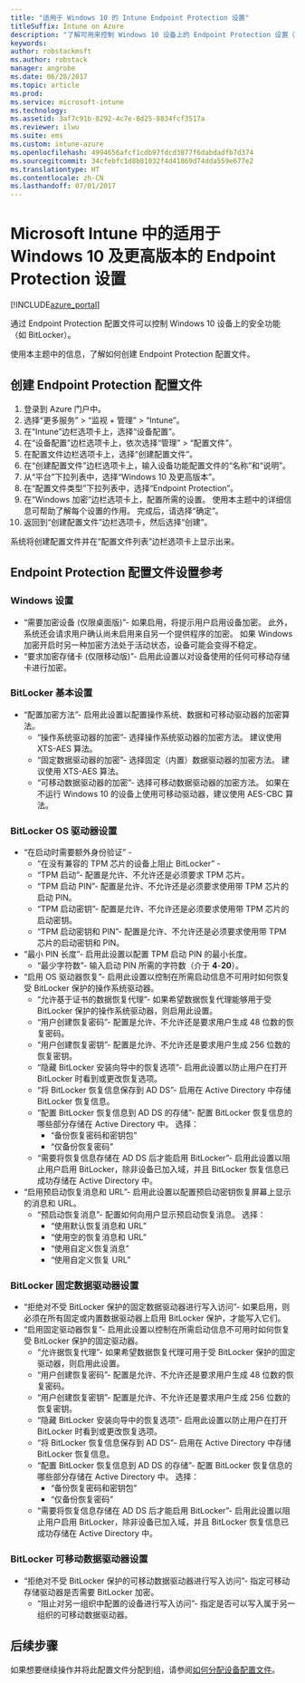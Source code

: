 ```yaml
---
title: "适用于 Windows 10 的 Intune Endpoint Protection 设置"
titleSuffix: Intune on Azure
description: "了解可用来控制 Windows 10 设备上的 Endpoint Protection 设置（如 BitLocker）的 Intune 设置。"
keywords: 
author: robstackmsft
ms.author: robstack
manager: angrobe
ms.date: 06/28/2017
ms.topic: article
ms.prod: 
ms.service: microsoft-intune
ms.technology: 
ms.assetid: 3af7c91b-8292-4c7e-8d25-8834fcf3517a
ms.reviewer: ilwu
ms.suite: ems
ms.custom: intune-azure
ms.openlocfilehash: 4994656afcf1cdb97fdcd3877f6dabdadfb7d374
ms.sourcegitcommit: 34cfebfc1d8b81032f4d41869d74dda559e677e2
ms.translationtype: HT
ms.contentlocale: zh-CN
ms.lasthandoff: 07/01/2017
---
```

# <a name="endpoint-protection-settings-for-windows-10-and-later-in-microsoft-intune"></a>Microsoft Intune 中的适用于 Windows 10 及更高版本的 Endpoint Protection 设置

[!INCLUDE[azure_portal](./includes/azure_portal.md)]

通过 Endpoint Protection 配置文件可以控制 Windows 10 设备上的安全功能（如 BitLocker）。

使用本主题中的信息，了解如何创建 Endpoint Protection 配置文件。

## <a name="create-an-endpoint-protection-profile"></a>创建 Endpoint Protection 配置文件

1. 登录到 Azure 门户中。
2. 选择“更多服务” > “监视 + 管理” > “Intune”。
3. 在“Intune”边栏选项卡上，选择“设备配置”。
2. 在“设备配置”边栏选项卡上，依次选择“管理” > “配置文件”。
3. 在配置文件边栏选项卡上，选择“创建配置文件”。
4. 在“创建配置文件”边栏选项卡上，输入设备功能配置文件的“名称”和“说明”。
5. 从“平台”下拉列表中，选择“Windows 10 及更高版本”。
6. 在“配置文件类型”下拉列表中，选择“Endpoint Protection”。 
7. 在“Windows 加密”边栏选项卡上，配置所需的设置。 使用本主题中的详细信息可帮助了解每个设置的作用。 完成后，请选择“确定”。
8. 返回到“创建配置文件”边栏选项卡，然后选择“创建”。

系统将创建配置文件并在“配置文件列表”边栏选项卡上显示出来。

## <a name="endpoint-protection-profile-settings-reference"></a>Endpoint Protection 配置文件设置参考

### <a name="windows-settings"></a>Windows 设置

- “需要加密设备 (仅限桌面版)”- 如果启用，将提示用户启用设备加密。 此外，系统还会请求用户确认尚未启用来自另一个提供程序的加密。 如果 Windows 加密开启时另一种加密方法处于活动状态，设备可能会变得不稳定。
- “要求加密存储卡 (仅限移动版)”- 启用此设置以对设备使用的任何可移动存储卡进行加密。


### <a name="bitlocker-base-settings"></a>BitLocker 基本设置

- “配置加密方法”- 启用此设置以配置操作系统、数据和可移动驱动器的加密算法。
    - “操作系统驱动器的加密”- 选择操作系统驱动器的加密方法。 建议使用 XTS-AES 算法。
    - “固定数据驱动器的加密”- 选择固定（内置）数据驱动器的加密方法。 建议使用 XTS-AES 算法。
    - “可移动数据驱动器的加密”- 选择可移动数据驱动器的加密方法。 如果在不运行 Windows 10 的设备上使用可移动驱动器，建议使用 AES-CBC 算法。


### <a name="bitlocker-os-drive-settings"></a>BitLocker OS 驱动器设置

- “在启动时需要额外身份验证” - 
    - “在没有兼容的 TPM 芯片的设备上阻止 BitLocker” - 
    - “TPM 启动”- 配置是允许、不允许还是必须要求 TPM 芯片。 
    - “TPM 启动 PIN”- 配置是允许、不允许还是必须要求使用带 TPM 芯片的启动 PIN。 
    - “TPM 启动密钥”- 配置是允许、不允许还是必须要求使用带 TPM 芯片的启动密钥。 
    - “TPM 启动密钥和 PIN”- 配置是允许、不允许还是必须要求使用带 TPM 芯片的启动密钥和 PIN。
- “最小 PIN 长度”- 启用此设置以配置 TPM 启动 PIN 的最小长度。
    - “最少字符数”- 输入启动 PIN 所需的字符数（介于 **4**-**20**）。
- “启用 OS 驱动器恢复”- 启用此设置以控制在所需启动信息不可用时如何恢复受 BitLocker 保护的操作系统驱动器。
    - “允许基于证书的数据恢复代理”- 如果希望数据恢复代理能够用于受 BitLocker 保护的操作系统驱动器，则启用此设置。
    - “用户创建恢复密码”- 配置是允许、不允许还是要求用户生成 48 位数的恢复密码。
    - “用户创建恢复密钥”- 配置是允许、不允许还是要求用户生成 256 位数的恢复密钥。
    - “隐藏 BitLocker 安装向导中的恢复选项”- 启用此设置以防止用户在打开 BitLocker 时看到或更改恢复选项。
    - “将 BitLocker 恢复信息保存到 AD DS”- 启用在 Active Directory 中存储 BitLocker 恢复信息。
    - “配置 BitLocker 恢复信息到 AD DS 的存储”- 配置 BitLocker 恢复信息的哪些部分存储在 Active Directory 中。 选择：
        - “备份恢复密码和密钥包”
        - “仅备份恢复密码”
    - “需要将恢复信息存储在 AD DS 后才能启用 BitLocker”- 启用此设置以阻止用户启用 BitLocker，除非设备已加入域，并且 BitLocker 恢复信息已成功存储在 Active Directory 中。
- “启用预启动恢复消息和 URL”- 启用此设置以配置预启动密钥恢复屏幕上显示的消息和 URL。
    - “预启动恢复消息”- 配置如何向用户显示预启动恢复消息。 选择：
        - “使用默认恢复消息和 URL”
        - “使用空的恢复消息和 URL”
        - “使用自定义恢复消息”
        - “使用自定义恢复 URL”


### <a name="bitlocker-fixed-data-drive-settings"></a>BitLocker 固定数据驱动器设置

- “拒绝对不受 BitLocker 保护的固定数据驱动器进行写入访问”- 如果启用，则必须在所有固定或内置数据驱动器上启用 BitLocker 保护，才能写入它们。
- “启用固定驱动器恢复”- 启用此设置以控制在所需启动信息不可用时如何恢复受 BitLocker 保护的固定驱动器。
    - “允许据恢复代理”- 如果希望数据恢复代理可用于受 BitLocker 保护的固定驱动器，则启用此设置。
    - “用户创建恢复密码”- 配置是允许、不允许还是要求用户生成 48 位数的恢复密码。  
    - “用户创建恢复密钥”- 配置是允许、不允许还是要求用户生成 256 位数的恢复密钥。
    - “隐藏 BitLocker 安装向导中的恢复选项”- 启用此设置以防止用户在打开 BitLocker 时看到或更改恢复选项。
    - “将 BitLocker 恢复信息保存到 AD DS”- 启用在 Active Directory 中存储 BitLocker 恢复信息。
    - “配置 BitLocker 恢复信息到 AD DS 的存储”- 配置 BitLocker 恢复信息的哪些部分存储在 Active Directory 中。 选择：
        - “备份恢复密码和密钥包”
        - “仅备份恢复密码”
    - “需要将恢复信息存储在 AD DS 后才能启用 BitLocker”- 启用此设置以阻止用户启用 BitLocker，除非设备已加入域，并且 BitLocker 恢复信息已成功存储在 Active Directory 中。


### <a name="bitlocker-removable-data-drive-settings"></a>BitLocker 可移动数据驱动器设置

- “拒绝对不受 BitLocker 保护的可移动数据驱动器进行写入访问”- 指定可移动存储驱动器是否需要 BitLocker 加密。
    - “阻止对另一组织中配置的设备进行写入访问”- 指定是否可以写入属于另一组织的可移动数据驱动器。



## <a name="next-steps"></a>后续步骤

如果想要继续操作并将此配置文件分配到组，请参阅[如何分配设备配置文件](device-profile-assign.md)。


